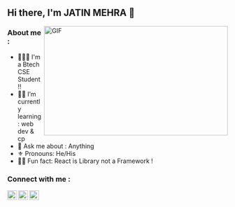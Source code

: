 ## Hi there, I'm JATIN MEHRA 👋 

<img align="right" width=420px alt="GIF" src="https://media.giphy.com/media/pg87nWVeAQ6Ag/giphy.jpg"  height="250"/>

### About me :

- 👨🏻‍🎓 I'm a Btech CSE Student !! 
- 🐱‍💻 I’m currently learning : web dev & cp
- 💬 Ask me about : Anything
- ⚜ Pronouns: He/His
- 🐱‍🚀 Fun fact: React is Library not a Framework !


### Connect with me :

[<img align="left" alt="JATIN | LinkedIn" width="22px" src="https://www.linkedin.com/favicon.ico"/>][linkedin]
[<img align="left" alt="JATIN | Instagram" width="22px" src="https://www.instagram.com/favicon.ico" />][instagram]
[<img align="left" alt="JATIN | Gmail" width="22px" src="https://ssl.gstatic.com/ui/v1/icons/mail/rfr/gmail.ico" />](mailto:mehrajatin142002@gmail.com) 




[instagram]: https://www.instagram.com/jatin6911
[linkedin]: https://www.linkedin.com/in/jatin-mehra-9a5392211


<!-- ![gif](https://media.giphy.com/media/KX81UwrGWMbGH0WvWR/giphy.gif) -->
